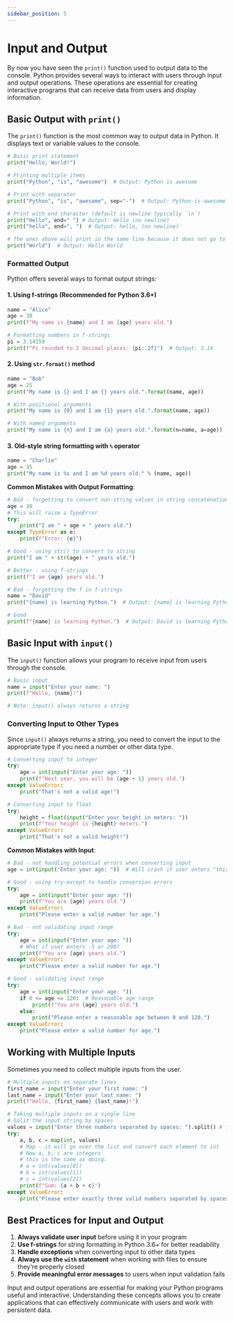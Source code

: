 ```yaml
---
sidebar_position: 5
---
```

# Input and Output

By now you have seen the `print()` function used to output data to the console. Python provides several ways to interact with users through input and output operations. These operations are essential for creating interactive programs that can receive data from users and display information.

## Basic Output with `print()`

The `print()` function is the most common way to output data in Python. It displays text or variable values to the console.

```python
# Basic print statement
print("Hello, World!")

# Printing multiple items
print("Python", "is", "awesome")  # Output: Python is awesome

# Print with separator
print("Python", "is", "awesome", sep="-")  # Output: Python-is-awesome

# Print with end character (default is newline typically `\n`)
print("Hello", end=" ") # Output: Hello (no newline)
print("hello", end=", ")  # Output: hello, (no newline)

# The ones above will print in the same line because it does not go to a new line (hello hello,)
print("World")  # Output: Hello World
```
<codapi-snippet sandbox="python" editor="basic" init-delay="500" >
</codapi-snippet>

### Formatted Output

Python offers several ways to format output strings:

#### 1. Using f-strings (Recommended for Python 3.6+)

```python
name = "Alice"
age = 30
print(f"My name is {name} and I am {age} years old.")

# Formatting numbers in f-strings
pi = 3.14159
print(f"Pi rounded to 2 decimal places: {pi:.2f}")  # Output: 3.14
```
<codapi-snippet sandbox="python" editor="basic" init-delay="500" >
</codapi-snippet>

#### 2. Using `str.format()` method

```python
name = "Bob"
age = 25
print("My name is {} and I am {} years old.".format(name, age))

# With positional arguments
print("My name is {0} and I am {1} years old.".format(name, age))

# With named arguments
print("My name is {n} and I am {a} years old.".format(n=name, a=age))
```
<codapi-snippet sandbox="python" editor="basic" init-delay="500" >
</codapi-snippet>

#### 3. Old-style string formatting with `%` operator

```python
name = "Charlie"
age = 35
print("My name is %s and I am %d years old." % (name, age))
```
<codapi-snippet sandbox="python" editor="basic" init-delay="500" >
</codapi-snippet>

**Common Mistakes with Output Formatting**:

```python
# Bad - forgetting to convert non-string values in string concatenation
age = 30
# This will raise a TypeError
try:
    print("I am " + age + " years old.")
except TypeError as e:
    print(f"Error: {e}")

# Good - using str() to convert to string
print("I am " + str(age) + " years old.")

# Better - using f-strings
print(f"I am {age} years old.")

# Bad - forgetting the f in f-strings
name = "David"
print("{name} is learning Python.")  # Output: {name} is learning Python

# Good
print(f"{name} is learning Python.")  # Output: David is learning Python
```
<codapi-snippet sandbox="python" editor="basic" init-delay="500" >
</codapi-snippet>

## Basic Input with `input()`

The `input()` function allows your program to receive input from users through the console.

```python
# Basic input
name = input("Enter your name: ")
print(f"Hello, {name}!")

# Note: input() always returns a string
```
<codapi-snippet sandbox="python" editor="basic" init-delay="500" >
</codapi-snippet>

### Converting Input to Other Types

Since `input()` always returns a string, you need to convert the input to the appropriate type if you need a number or other data type.

```python
# Converting input to integer
try:
    age = int(input("Enter your age: "))
    print(f"Next year, you will be {age + 1} years old.")
except ValueError:
    print("That's not a valid age!")

# Converting input to float
try:
    height = float(input("Enter your height in meters: "))
    print(f"Your height is {height} meters.")
except ValueError:
    print("That's not a valid height!")
```
<codapi-snippet sandbox="python" editor="basic" init-delay="500" >
</codapi-snippet>

**Common Mistakes with Input**:

```python
# Bad - not handling potential errors when converting input
age = int(input("Enter your age: "))  # Will crash if user enters "thirty" instead of 30

# Good - using try-except to handle conversion errors
try:
    age = int(input("Enter your age: "))
    print(f"You are {age} years old.")
except ValueError:
    print("Please enter a valid number for age.")

# Bad - not validating input range
try:
    age = int(input("Enter your age: "))
    # What if user enters -5 or 200?
    print(f"You are {age} years old.")
except ValueError:
    print("Please enter a valid number for age.")

# Good - validating input range
try:
    age = int(input("Enter your age: "))
    if 0 <= age <= 120:  # Reasonable age range
        print(f"You are {age} years old.")
    else:
        print("Please enter a reasonable age between 0 and 120.")
except ValueError:
    print("Please enter a valid number for age.")
```
<codapi-snippet sandbox="python" editor="basic" init-delay="500" >
</codapi-snippet>

## Working with Multiple Inputs

Sometimes you need to collect multiple inputs from the user.

```python
# Multiple inputs on separate lines
first_name = input("Enter your first name: ")
last_name = input("Enter your last name: ")
print(f"Hello, {first_name} {last_name}!")

# Taking multiple inputs on a single line
# Split the input string by spaces
values = input("Enter three numbers separated by spaces: ").split() # for example, if a user enters "1 2 3", values will be ['1', '2', '3']
try:
    a, b, c = map(int, values) 
    # Map - it will go over the list and convert each element to int
    # Now a, b, c are integers
    # this is the same as doing:
    # a = int(values[0])
    # b = int(values[1])
    # c = int(values[2])
    print(f"Sum: {a + b + c}")
except ValueError:
    print("Please enter exactly three valid numbers separated by spaces.")
```
<codapi-snippet sandbox="python" editor="basic" init-delay="500" >
</codapi-snippet>

## Best Practices for Input and Output

1. **Always validate user input** before using it in your program
2. **Use f-strings** for string formatting in Python 3.6+ for better readability
3. **Handle exceptions** when converting input to other data types
4. **Always use the `with` statement** when working with files to ensure they're properly closed
5. **Provide meaningful error messages** to users when input validation fails

Input and output operations are essential for making your Python programs useful and interactive. Understanding these concepts allows you to create applications that can effectively communicate with users and work with persistent data.
